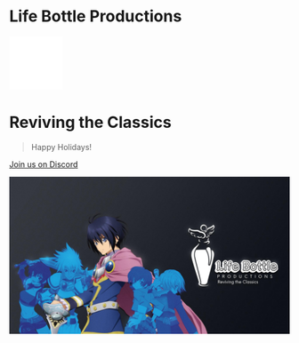 # **Life Bottle Productions**


![Life Bottle Productions](assets/coverpage/img/logo.webp)

# Reviving the Classics

> Happy Holidays!

[Join us on Discord](https://discord.com/invite/NUvvgUtdXW) <!--  Use ID of homepage heading i.e. based on H1 of README.md - make sure this is DIFFERENT to the cover's heading -->

![cover background image](assets/coverpage/img/cover.jpg)
